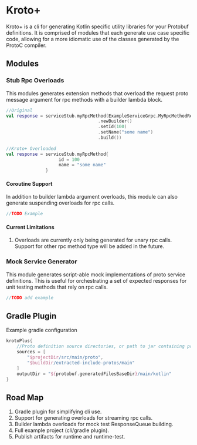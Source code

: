 # Kroto+

Kroto+ is a cli for generating Kotlin specific utility libraries for your Protobuf definitions.
It is comprised of modules that each generate use case specific code, allowing for a more idiomatic use of the classes generated by the ProtoC compiler. 

## Modules

### Stub Rpc Overloads

This modules generates extension methods that overload the request proto message argument for rpc methods with a builder lambda block.

```kotlin
//Original
val response = serviceStub.myRpcMethod(ExampleServiceGrpc.MyRpcMethodRequest
                                   .newBuilder()
                                   .setId(100)
                                   .setName("some name")
                                   .build())
                                   
//Kroto+ Overloaded
val response = serviceStub.myRpcMethod{
                    id = 100
                    name = "some name"
               }
```

#### Coroutine Support
In addition to builder lambda argument overloads, this module can also generate suspending overloads for rpc calls.
```kotlin
//TODO Example
```
#### Current Limitations
1. Overloads are currently only being generated for unary rpc calls. Support for other rpc method type will be added in the future. 


### Mock Service Generator

This module generates script-able mock implementations of proto service definitions. This is useful for orchestrating a set of expected responses for unit testing methods that rely on rpc calls. 
 ```kotlin
//TODO add example
```

## Gradle Plugin
Example gradle configuration
```groovy
krotoPlus{
    //Proto definition source directories, or path to jar containing proto definitions
    sources = [
        "$projectDir/src/main/proto",
        "$buildDir/extracted-include-protos/main"
    ]
    outputDir = "${protobuf.generatedFilesBaseDir}/main/kotlin"
}
```

## Road Map
1. Gradle plugin for simplifying cli use.
2. Support for generating overloads for streaming rpc calls.
3. Builder lambda overloads for mock test ResponseQueue building.
4. Full example project (cli/gradle plugin).
5. Publish artifacts for runtime and runtime-test. 